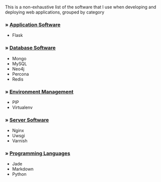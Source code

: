 This is a non-exhaustive list of the software that I use when developing and deploying web applications, grouped by category 

### &raquo; [Application Software](/software/application) 
* Flask

### &raquo; [Database Software](/software/database) 
* Mongo
* MySQL
* Neo4j
* Percona
* Redis

### &raquo; [Environment Management](/software/environment)
 * PIP
 * Virtualenv

### &raquo; [Server Software](/software/server) 
* Nginx
* Uwsgi
* Varnish

### &raquo; [Programming Languages](/software/languages)
* Jade
* Markdown
* Python